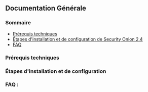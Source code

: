 ## Documentation Générale

### Sommaire
- [Prérequis techniques](https://github.com/WildCodeSchool/TSSR-2409-VERT-P3-G2-build-your-infra/edit/main/S01/S01_INSTALL.md#1-pr%C3%A9requis-techniques)
- [Étapes d'installation et de configuration de Security Onion 2.4](https://github.com/WildCodeSchool/TSSR-2409-VERT-P3-G2-build-your-infra/edit/main/S01/S01_INSTALL.md#2-%C3%A9tapes-dinstallation-et-de-conf-)
- [FAQ](https://github.com/WildCodeSchool/TSSR-2409-VERT-P3-G2-build-your-infra/edit/main/S01/S01_INSTALL.md#3-faq-)

### Prérequis techniques


### Étapes d'installation et de configuration


### FAQ :
